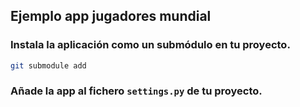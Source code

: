 ## Ejemplo app jugadores mundial

### Instala la aplicación como un submódulo en tu proyecto.

```bash
git submodule add 
```

### Añade la app al fichero `settings.py` de tu proyecto.

